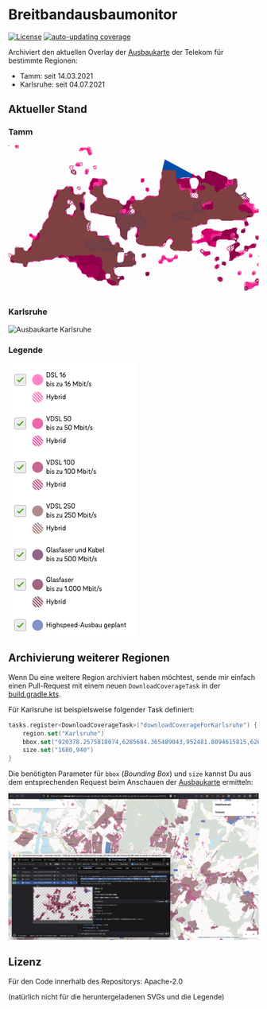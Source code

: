 # Breitbandausbaumonitor
[![License](https://img.shields.io/github/license/chkpnt/Breitbandausbau.svg?label=License)](https://tldrlegal.com/license/apache-license-2.0-(apache-2.0)) 
[![auto-updating coverage](https://github.com/chkpnt/Breitbandausbaumonitor/actions/workflows/update-coverage.yml/badge.svg)](https://github.com/chkpnt/Breitbandausbaumonitor/actions/workflows/update-coverage.yml)

Archiviert den aktuellen Overlay der [Ausbaukarte] der Telekom für bestimmte Regionen:

- Tamm: seit 14.03.2021
- Karlsruhe: seit 04.07.2021

## Aktueller Stand
### Tamm
![Ausbaukarte Tamm](overlays/Tamm/latest.svg)

### Karlsruhe
![Ausbaukarte Karlsruhe](overlays/Karlsruhe/latest.svg)

### Legende
![Legende](images/Telekom-Legende.png)

## Archivierung weiterer Regionen
Wenn Du eine weitere Region archiviert haben möchtest, sende mir einfach einen Pull-Request mit einem neuen `DownloadCoverageTask` in der [build.gradle.kts](build.gradle.kts).

Für Karlsruhe ist beispielsweise folgender Task definiert:
```kotlin
tasks.register<DownloadCoverageTask>("downloadCoverageForKarlsruhe") {
    region.set("Karlsruhe")
    bbox.set("920378.2575818074,6285684.365489043,952481.8094615815,6267721.663842026")
    size.set("1680,940")
}
```

Die benötigten Parameter für `bbox` (_Bounding Box_) und `size` kannst Du aus dem entsprechenden Request beim Anschauen 
der [Ausbaukarte] ermitteln:

![Howto](images/howto.png)

## Lizenz

Für den Code innerhalb des Repositorys: Apache-2.0

(natürlich nicht für die heruntergeladenen SVGs und die Legende)

[Ausbaukarte]: https://t-map.telekom.de/tmap2/coverage_checker/?initLayerGroup=fixedline&initLayerIds=coverage5G,coverageVDSL50,coverageVDSL100,coverageVDSL250,coverageGlasfaser1000,coveragePlanned